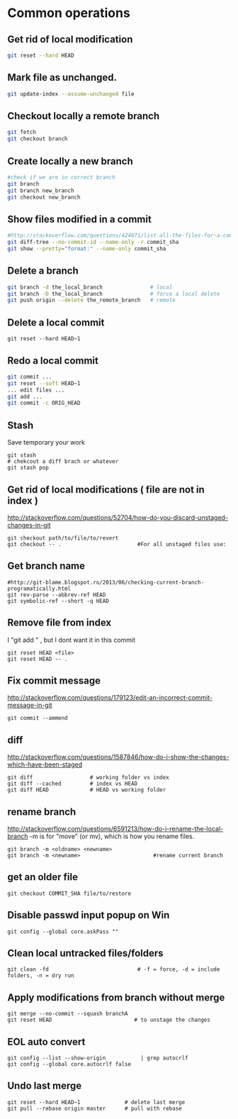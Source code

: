 # Common operations

## Get rid of local modification

~~~bash
git reset --hard HEAD
~~~

## Mark file as unchanged.

~~~bash
git update-index --assume-unchanged file
~~~

## Checkout locally a remote branch

~~~bash
git fetch
git checkout branch
~~~

## Create locally a new branch

~~~bash
#check if we are in correct branch
git branch
git branch new_branch
git checkout new_branch
~~~

## Show files modified in a commit

~~~bash
#http://stackoverflow.com/questions/424071/list-all-the-files-for-a-commit-in-git
git diff-tree --no-commit-id --name-only -r commit_sha
git show --pretty="format:" --name-only commit_sha
~~~

## Delete a branch

~~~bash
git branch -d the_local_branch               # local
git branch -D the_local_branch               # force a local delete
git push origin --delete the_remote_branch   # remote
~~~

## Delete a local commit

~~~
git reset --hard HEAD~1
~~~

## Redo a local commit

~~~bash
git commit ...
git reset --soft HEAD~1
... edit files ...
git add ...
git commit -c ORIG_HEAD
~~~

## Stash

Save temporary your work

~~~
git stash
# chekcout a diff brach or whatever
git stash pop
~~~

## Get rid of local modifications ( file are not in index )

http://stackoverflow.com/questions/52704/how-do-you-discard-unstaged-changes-in-git

~~~
git checkout path/to/file/to/revert
git checkout -- .                        #For all unstaged files use:
~~~

## Get branch name

~~~
#http://git-blame.blogspot.ro/2013/06/checking-current-branch-programatically.html
git rev-parse --abbrev-ref HEAD
git symbolic-ref --short -q HEAD
~~~

## Remove file from index

I "git add <file>" , but I dont want it in this commit

~~~
git reset HEAD <file>
git reset HEAD -- .
~~~

## Fix commit message

http://stackoverflow.com/questions/179123/edit-an-incorrect-commit-message-in-git

~~~
git commit --ammend
~~~


## diff

http://stackoverflow.com/questions/1587846/how-do-i-show-the-changes-which-have-been-staged

~~~
git diff                  # working folder vs index
git diff --cached         # index vs HEAD
git diff HEAD             # HEAD vs working folder
~~~

## rename branch

http://stackoverflow.com/questions/6591213/how-do-i-rename-the-local-branch
-m is for "move" (or mv), which is how you rename files.

~~~
git branch -m <oldname> <newname>
git branch -m <newname>                       #rename current branch
~~~

## get an older file

~~~
git checkout COMMIT_SHA file/to/restore
~~~

## Disable passwd input popup on Win

~~~
git config --global core.askPass ""
~~~

## Clean local untracked files/folders

~~~
git clean -fd                            # -f = force, -d = include folders, -n = dry run
~~~


## Apply modifications from branch without merge

~~~
git merge --no-commit --squash branchA   
git reset HEAD                          # to unstage the changes
~~~

## EOL auto convert

~~~
git config --list --show-origin           | grep autocrlf
git config --global core.autocrlf false
~~~

## Undo last merge

~~~
git reset --hard HEAD~1              # delete last merge
git pull --rebase origin master      # pull with rebase            
~~~